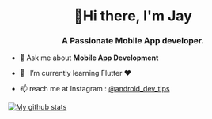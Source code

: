 <h1 align="center">👋Hi there, I'm Jay</h1>
<h3 align="center">A Passionate Mobile App developer.</h3>


- 💬 Ask me about **Mobile App Development**

- 🌱   I’m currently learning Flutter ❤️

- 📫 reach me at Instagram : [@android_dev_tips](https://www.instagram.com/android_dev_tips/)


[![My github stats](https://github-readme-stats.vercel.app/api?username=JayMoliya33&hide=prs&count_private=true&show_icons=true&theme=radical)](https://github.com/JayMoliya33/github-readme-stats)

